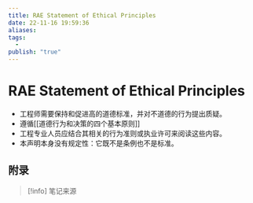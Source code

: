 ```yaml
---
title: RAE Statement of Ethical Principles
date: 22-11-16 19:59:36
aliases: 
tags:
  - 
publish: "true"
---
```


# RAE Statement of Ethical Principles

- 工程师需要保持和促进高的道德标准，并对不道德的行为提出质疑。
- 遵循[[道德行为和决策的四个基本原则]]
- 工程专业人员应结合其相关的行为准则或执业许可来阅读这些内容。
- 本声明本身没有规定性：它既不是条例也不是标准。


## 附录

> [!info] 笔记来源
> 

